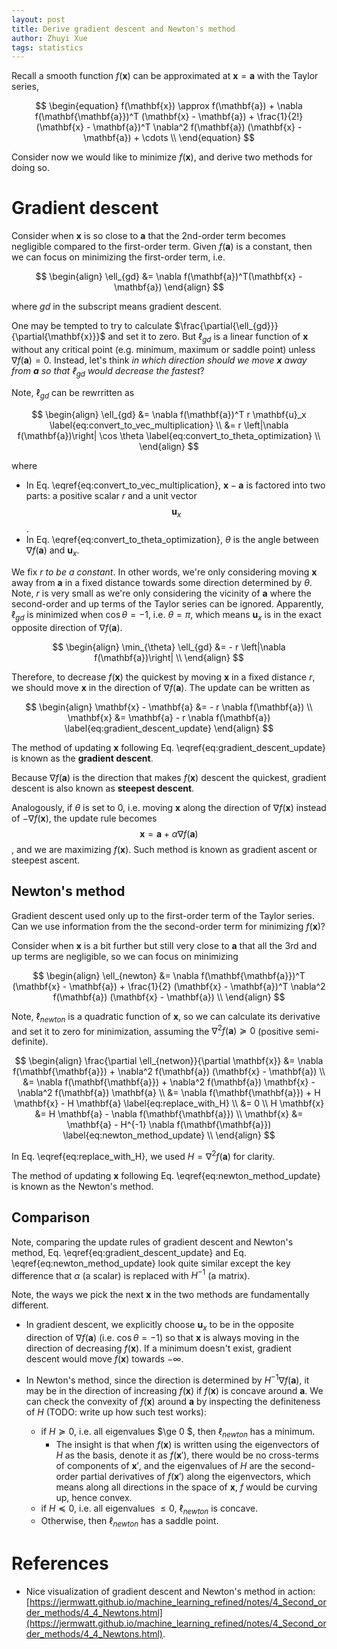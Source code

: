 ```yaml
---
layout: post
title: Derive gradient descent and Newton's method
author: Zhuyi Xue
tags: statistics
---
```


Recall a smooth function $f(\mathbf{x})$ can be approximated at
$\mathbf{x} = \mathbf{a}$ with the Taylor series,


$$
\begin{equation}
f(\mathbf{x})
\approx f(\mathbf{a}) + \nabla f(\mathbf{\mathbf{a}})^T (\mathbf{x} - \mathbf{a}) + \frac{1}{2!} (\mathbf{x} - \mathbf{a})^T \nabla^2 f(\mathbf{a}) (\mathbf{x} - \mathbf{a})  + \cdots \\
\end{equation}
$$

Consider now we would like to minimize $f(\mathbf{x})$, and derive two methods
for doing so.

# Gradient descent

Consider when $\mathbf{x}$ is so close to $\mathbf{a}$ that the 2nd-order term
becomes negligible compared to the first-order term. Given $f(\mathbf{a})$ is a
constant, then we can focus on minimizing the first-order term, i.e.

$$
\begin{align}
\ell_{gd} &= \nabla f(\mathbf{a})^T(\mathbf{x} - \mathbf{a})
\end{align}
$$

where $gd$ in the subscript means gradient descent. 

One may be tempted to try to calculate
$\frac{\partial{\ell_{gd}}}{\partial{\mathbf{x}}}$ and set it to zero. But
$\ell_{gd}$ is a linear function of $\mathbf{x}$ without any critical point
(e.g. minimum, maximum or saddle point) unless $\nabla f(\mathbf{a}) =
0$. Instead, let's think *in which direction should we move $\mathbf{x}$ away
from $\mathbf{a}$ so that $\ell_{gd}$ would decrease the fastest*?

Note, $\ell_{gd}$ can be rewrritten as

$$
\begin{align}
\ell_{gd}
&= \nabla f(\mathbf{a})^T r \mathbf{u}_x \label{eq:convert_to_vec_multiplication} \\ 
&= r \left|\nabla f(\mathbf{a})\right| \cos \theta \label{eq:convert_to_theta_optimization} \\ 
\end{align}
$$

where 

* In Eq. \eqref{eq:convert_to_vec_multiplication}, $\mathbf{x} - \mathbf{a}$ is
  factored into two parts: a positive scalar $r$ and a unit vector
  $$\mathbf{u}_x$$.
* In Eq. \eqref{eq:convert_to_theta_optimization}, $\theta$ is the angle
  between $\nabla f(\mathbf{a})$ and $\mathbf{u}_x$.

We fix *$r$ to be a constant*. In other words, we're only considering moving
$\mathbf{x}$ away from $\mathbf{a}$ in a fixed distance towards some direction
determined by $\theta$. Note, $r$ is very small as we're only considering the
vicinity of $\mathbf{a}$ where the second-order and up terms of the Taylor
series can be ignored. Apparently, $\ell_{gd}$ is minimized when $\cos \theta =
-1$, i.e. $\theta = \pi$, which means $\mathbf{u}_x$ is in the exact opposite
direction of $\nabla f(\mathbf{a})$.

$$
\begin{align}
\min_{\theta} \ell_{gd}
&= - r \left|\nabla f(\mathbf{a})\right| \\ 
\end{align}
$$

Therefore, to decrease $f(\mathbf{x})$ the quickest by moving $\mathbf{x}$ in a
fixed distance $r$, we should move $\mathbf{x}$ in the direction of $\nabla
f(\mathbf{a})$. The update can be written as

$$
\begin{align}
\mathbf{x} - \mathbf{a} &= - r \nabla f(\mathbf{a}) \\
\mathbf{x} &= \mathbf{a} - r \nabla f(\mathbf{a}) \label{eq:gradient_descent_update}
\end{align}
$$

The method of updating $\mathbf{x}$ following
Eq. \eqref{eq:gradient_descent_update} is known as the **gradient descent**.

Because $\nabla f(\mathbf{a}$) is the direction that makes $f(\mathbf{x})$
descent the quickest, gradient descent is also known as **steepest descent**.

Analogously, if $\theta$ is set to $0$, i.e. moving $\mathbf{x}$ along the
direction of $\nabla f(\mathbf{x})$ instead of $- \nabla f(\mathbf{x})$, the
update rule becomes $$ \mathbf{x} = \mathbf{a} + \alpha \nabla f(\mathbf{a})
\label{eq:gradient_ascent_update}$$, and we are maximizing
$f(\mathbf{x})$. Such method is known as gradient ascent or steepest ascent.

## Newton's method

Gradient descent used only up to the first-order term of the Taylor series. Can
we use information from the the second-order term for minimizing
$f(\mathbf{x})$?

Consider when $\mathbf{x}$ is a bit further but still very close to
$\mathbf{a}$ that all the 3rd and up terms are negligible, so we can focus on
minimizing

$$
\begin{align}
\ell_{newton}
&= \nabla f(\mathbf{\mathbf{a}})^T (\mathbf{x} - \mathbf{a}) + \frac{1}{2} (\mathbf{x} - \mathbf{a})^T \nabla^2 f(\mathbf{a}) (\mathbf{x} - \mathbf{a})   \\
\end{align}
$$

Note, $\ell_{newton}$ is a quadratic function of $\mathbf{x}$, so we can
calculate its derivative and set it to zero for minimization, assuming the
$\nabla^2 f(\mathbf{a}) \succeq 0$ (positive semi-definite).

$$
\begin{align}
\frac{\partial \ell_{netwon}}{\partial \mathbf{x}}
&= \nabla f(\mathbf{\mathbf{a}}) + \nabla^2 f(\mathbf{a}) (\mathbf{x} - \mathbf{a}) \\
&= \nabla f(\mathbf{\mathbf{a}}) + \nabla^2 f(\mathbf{a}) \mathbf{x} - \nabla^2 f(\mathbf{a}) \mathbf{a} \\ 
&= \nabla f(\mathbf{\mathbf{a}}) + H \mathbf{x} - H \mathbf{a} \label{eq:replace_with_H} \\ 
&= 0 \\
H \mathbf{x} &= H \mathbf{a} - \nabla f(\mathbf{\mathbf{a}}) \\
\mathbf{x} &= \mathbf{a} - H^{-1} \nabla f(\mathbf{\mathbf{a}}) \label{eq:newton_method_update} \\
\end{align}
$$

In Eq. \eqref{eq:replace_with_H}, we used $H = \nabla^2 f(\mathbf{a})$ for
clarity.

The method of updating $\mathbf{x}$ following
Eq. \eqref{eq:newton_method_update} is known as the Newton's method.

## Comparison

Note, comparing the update rules of gradient descent and Newton's method,
Eq. \eqref{eq:gradient_descent_update} and Eq. \eqref{eq:newton_method_update}
look quite similar except the key difference that $\alpha$ (a scalar) is
replaced with $H^{-1}$ (a matrix).

Note, the ways we pick the next $\mathbf{x}$ in the two methods are
fundamentally different. 

* In gradient descent, we explicitly choose $\mathbf{u}_x$ to be in the
  opposite direction of $\nabla f(\mathbf{a})$ (i.e. $\cos \theta = -1$) so
  that $\mathbf{x}$ is always moving in the direction of decreasing
  $f(\mathbf{x})$. If a minimum doesn't exist, gradient descent would move
  $f(\mathbf{x})$ towards $-\infty$.
* In Newton's method, since the direction is determined by $H^{-1} \nabla
  f(\mathbf{a})$, it may be in the direction of increasing $f(\mathbf{x})$ if
  $f(\mathbf{x})$ is concave around $\mathbf{a}$. We can check the convexity of
  $f(\mathbf{x})$ around $\mathbf{a}$ by inspecting the definiteness of $H$
  (TODO: write up how such test works):

  * if $H \succeq 0$, i.e. all eigenvalues $\ge 0 $, then $\ell_{newton}$
    has a minimum. 
	  * The insight is that when $f(\mathbf{x})$ is written using the
		eigenvectors of $H$ as the basis, denote it as $f(\mathbf{x}')$, there
		would be no cross-terms of components of $\mathbf{x}'$, and the
		eigenvalues of $H$ are the second-order partial derivatives of
		$f(\mathbf{x}')$ along the eigenvectors, which means along all
		directions in the space of $\mathbf{x}$, $f$ would be curving up, hence
		convex.
  * if $H \preceq 0$, i.e. all eigenvalues $\le 0$, $\ell_{newton}$ is concave.
  * Otherwise, then $\ell_{newton}$ has a saddle point.

# References

* Nice visualization of gradient descent and Newton's method in action:
  [https://jermwatt.github.io/machine_learning_refined/notes/4_Second_order_methods/4_4_Newtons.html](https://jermwatt.github.io/machine_learning_refined/notes/4_Second_order_methods/4_4_Newtons.html).
